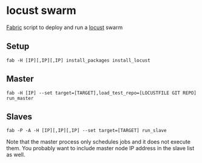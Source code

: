 # locust swarm

[Fabric](http://docs.fabfile.org/) script to deploy and run a [locust](http://locust.io/) swarm

## Setup

`fab -H [IP][,IP][,IP] install_packages install_locust`

## Master

`fab -H [IP] --set target=[TARGET],load_test_repo=[LOCUSTFILE GIT REPO] run_master`

## Slaves

`fab -P -A -H [IP][,IP][,IP] --set target=[TARGET] run_slave`


Note that the master process only schedules jobs and it does not
execute them. You probably want to include master node IP address in
the slave list as well.

